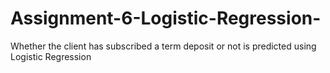 # Assignment-6-Logistic-Regression-
Whether the client has subscribed a term deposit or not is predicted using Logistic Regression
